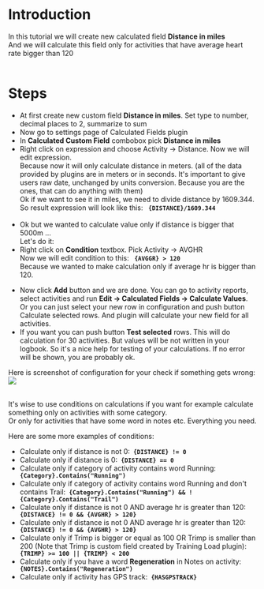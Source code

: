 # Introduction #

In this tutorial we will create new calculated field **Distance in miles**<br>
And we will calculate this field only for activities that have average heart rate bigger than 120<br>
<br>
<h1>Steps</h1>

<ul><li>At first create new custom field <b>Distance in miles</b>. Set type to number, decimal places to 2, summarize to sum<br>
</li><li>Now go to settings page of Calculated Fields plugin<br>
</li><li>In <b>Calculated Custom Field</b> combobox pick <b>Distance in miles</b>
</li><li>Right click on expression and choose Activity -> Distance. Now we will edit expression.<br>
Because now it will only calculate distance in meters. (all of the data provided by plugins are in meters or in seconds. It's important to give users raw date, unchanged by units conversion. Because you are the ones, that can do anything with them)<br>
Ok if we want to see it in miles, we need to divide distance by 1609.344.<br>
So result expression will look like this: <b><code> {DISTANCE}/1609.344 </code></b><br><br>
</li><li>Ok but we wanted to calculate value only if distance is bigger that 5000m ...<br>
Let's do it:<br>
</li><li>Right click on <b>Condition</b> textbox. Pick Activity -> AVGHR<br>
Now we will edit condition to this: <b><code> {AVGGR} &gt; 120 </code></b><br>
Because we wanted to make calculation only if average hr is bigger than 120.</li></ul>

<ul><li>Now click <b>Add</b> button and we are done. You can go to activity reports, select activities and run <b>Edit -> Calculated Fields -> Calculate Values</b>.<br>
Or you can just select your new row in configuration and push button Calculate selected rows. And plugin will calculate your new field for all activities.<br>
</li><li>If you want you can push button <b>Test selected</b> rows. This will do calculation for 30 activities. But values will be not written in your logbook. So it's a nice help for testing of your calculations. If no error will be shown, you are probably ok.<br></li></ul>

Here is screenshot of configuration for your check if something gets wrong:<br>
<img><img src='http://img706.imageshack.us/img706/3269/distanceinmiles.png' /></img>

<br>
It's wise to use conditions on calculations if you want for example calculate something only on activities with some category.<br>Or only for activities that have some word in notes etc. Everything you need.<br>

Here are some more examples of conditions:<br>
<ul><li>Calculate only if distance is not 0:<b><code> {DISTANCE} != 0 </code></b>
</li><li>Calculate only if distance is 0:<b><code> {DISTANCE} == 0 </code></b>
</li><li>Calculate only if category of activity contains word Running:<b><code> {Category}.Contains("Running") </code></b>
</li><li>Calculate only if category of activity contains word Running and don't contains Trail:<b><code> {Category}.Contains("Running") &amp;&amp; !{Category}.Contains("Trail") </code></b>
</li><li>Calculate only if distance is not 0 AND average hr is greater than 120:<b><code> {DISTANCE} != 0 &amp;&amp; {AVGHR} &gt; 120} </code></b>
</li><li>Calculate only if distance is not 0 AND average hr is greater than 120:<b><code> {DISTANCE} != 0 &amp;&amp; {AVGHR} &gt; 120} </code></b>
</li><li>Calculate only if Trimp is bigger or equal as 100 OR Trimp is smaller than 200 (Note that Trimp is custom field created by Training Load plugin):<b><code> {TRIMP} &gt;= 100 || {TRIMP} &lt; 200 </code></b>
</li><li>Calculate only if you have a word <b>Regeneration</b> in Notes on activity:<b><code> {NOTES}.Contains("Regeneration") </code></b>
</li><li>Calculate only if activity has GPS track:<b><code> {HASGPSTRACK} </code></b>